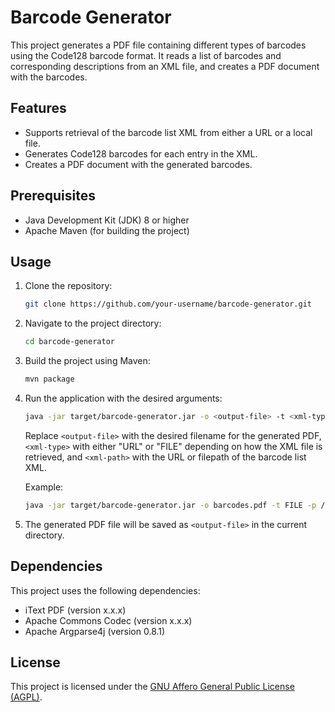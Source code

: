 # Barcode Generator

This project generates a PDF file containing different types of barcodes using the Code128 barcode format. 
It reads a list of barcodes and corresponding descriptions from an XML file, and creates a PDF document with the barcodes.

## Features

- Supports retrieval of the barcode list XML from either a URL or a local file.
- Generates Code128 barcodes for each entry in the XML.
- Creates a PDF document with the generated barcodes.

## Prerequisites

- Java Development Kit (JDK) 8 or higher
- Apache Maven (for building the project)

## Usage

1. Clone the repository:

   ```bash
   git clone https://github.com/your-username/barcode-generator.git
   ```

2. Navigate to the project directory:

   ```bash
   cd barcode-generator
   ```

3. Build the project using Maven:

   ```bash
   mvn package
   ```

4. Run the application with the desired arguments:

   ```bash
   java -jar target/barcode-generator.jar -o <output-file> -t <xml-type> -p <xml-path>
   ```

   Replace `<output-file>` with the desired filename for the generated PDF, `<xml-type>` with either "URL" or "FILE" depending on how the XML file is retrieved, and `<xml-path>` with the URL or filepath of the barcode list XML.

   Example:

   ```bash
   java -jar target/barcode-generator.jar -o barcodes.pdf -t FILE -p /path/to/barcodes.xml
   ```

5. The generated PDF file will be saved as `<output-file>` in the current directory.

## Dependencies

This project uses the following dependencies:

- iText PDF (version x.x.x)
- Apache Commons Codec (version x.x.x)
- Apache Argparse4j (version 0.8.1)

## License

This project is licensed under the [GNU Affero General Public License (AGPL)](https://www.gnu.org/licenses/agpl-3.0.en.html).
